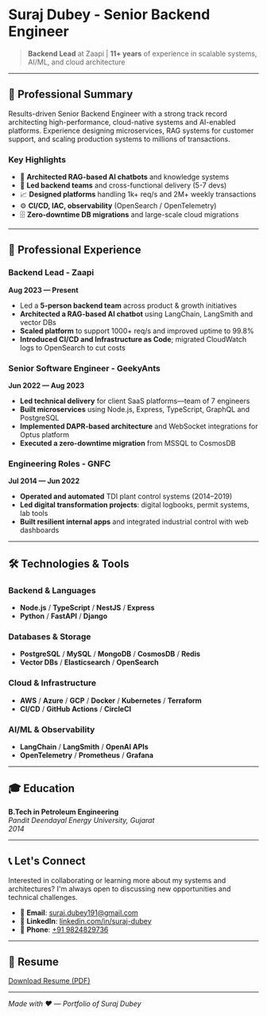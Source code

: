 # Suraj Dubey - Senior Backend Engineer

> **Backend Lead** at Zaapi | **11+ years** of experience in scalable systems, AI/ML, and cloud architecture

---

## 🚀 Professional Summary

Results-driven Senior Backend Engineer with a strong track record architecting high-performance, cloud-native systems and AI-enabled platforms. Experience designing microservices, RAG systems for customer support, and scaling production systems to millions of transactions.

### Key Highlights
- 🧠 **Architected RAG-based AI chatbots** and knowledge systems
- 👥 **Led backend teams** and cross-functional delivery (5-7 devs)
- 📈 **Designed platforms** handling 1k+ req/s and 2M+ weekly transactions
- ⚙️ **CI/CD, IAC, observability** (OpenSearch / OpenTelemetry)
- 🗄️ **Zero-downtime DB migrations** and large-scale cloud migrations

---

## 💼 Professional Experience

### Backend Lead - Zaapi
**Aug 2023 — Present**

- Led a **5-person backend team** across product & growth initiatives
- **Architected a RAG-based AI chatbot** using LangChain, LangSmith and vector DBs
- **Scaled platform** to support 1000+ req/s and improved uptime to 99.8%
- **Introduced CI/CD and Infrastructure as Code**; migrated CloudWatch logs to OpenSearch to cut costs

### Senior Software Engineer - GeekyAnts
**Jun 2022 — Aug 2023**

- **Led technical delivery** for client SaaS platforms—team of 7 engineers
- **Built microservices** using Node.js, Express, TypeScript, GraphQL and PostgreSQL
- **Implemented DAPR-based architecture** and WebSocket integrations for Optus platform
- **Executed a zero-downtime migration** from MSSQL to CosmosDB

### Engineering Roles - GNFC
**Jul 2014 — Jun 2022**

- **Operated and automated** TDI plant control systems (2014–2019)
- **Led digital transformation projects**: digital logbooks, permit systems, lab tools
- **Built resilient internal apps** and integrated industrial control with web dashboards

---

## 🛠️ Technologies & Tools

### Backend & Languages
- **Node.js** / **TypeScript** / **NestJS** / **Express**
- **Python** / **FastAPI** / **Django**

### Databases & Storage
- **PostgreSQL** / **MySQL** / **MongoDB** / **CosmosDB** / **Redis**
- **Vector DBs** / **Elasticsearch** / **OpenSearch**

### Cloud & Infrastructure
- **AWS** / **Azure** / **GCP** / **Docker** / **Kubernetes** / **Terraform**
- **CI/CD** / **GitHub Actions** / **CircleCI**

### AI/ML & Observability
- **LangChain** / **LangSmith** / **OpenAI APIs**
- **OpenTelemetry** / **Prometheus** / **Grafana**

---

## 🎓 Education

**B.Tech in Petroleum Engineering**  
*Pandit Deendayal Energy University, Gujarat*  
*2014*

---

## 📞 Let's Connect

Interested in collaborating or learning more about my systems and architectures? I'm always open to discussing new opportunities and technical challenges.

- 📧 **Email**: [suraj.dubey191@gmail.com](mailto:suraj.dubey191@gmail.com)
- 💼 **LinkedIn**: [linkedin.com/in/suraj-dubey](https://www.linkedin.com/in/suraj-dubey)
- 📱 **Phone**: [+91 9824829736](tel:+919824829736)

---

## 📄 Resume

[Download Resume (PDF)](/assets/suraj_dubey_resume.pdf)

---

*Made with ❤️ — Portfolio of Suraj Dubey*
